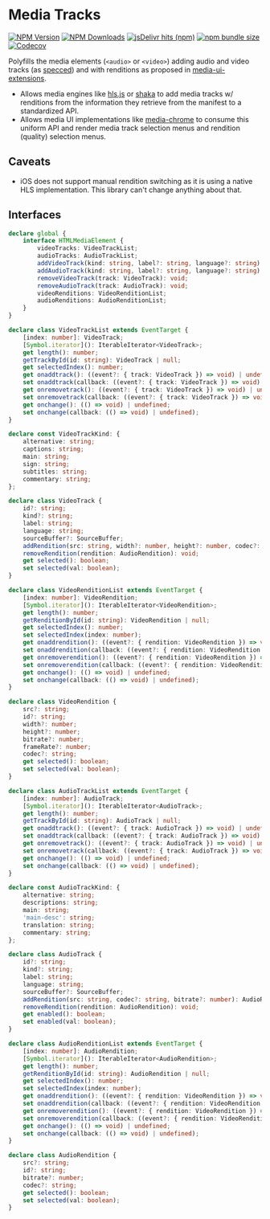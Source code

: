 # Media Tracks

[![NPM Version](https://img.shields.io/npm/v/media-tracks?style=flat-square&color=informational)](https://www.npmjs.com/package/media-tracks) 
[![NPM Downloads](https://img.shields.io/npm/dm/media-tracks?style=flat-square&color=informational&label=npm)](https://www.npmjs.com/package/media-tracks) 
[![jsDelivr hits (npm)](https://img.shields.io/jsdelivr/npm/hm/media-tracks?style=flat-square&color=%23FF5627)](https://www.jsdelivr.com/package/npm/media-tracks)
[![npm bundle size](https://img.shields.io/bundlephobia/minzip/media-tracks?style=flat-square&color=success&label=gzip)](https://bundlephobia.com/result?p=media-tracks) 
[![Codecov](https://img.shields.io/codecov/c/github/muxinc/media-tracks?style=flat-square)](https://app.codecov.io/gh/muxinc/media-tracks)


Polyfills the media elements (`<audio>` or `<video>`) adding audio and video tracks (as [specced](https://html.spec.whatwg.org/multipage/media.html#media-resources-with-multiple-media-tracks)) and with renditions as proposed in [media-ui-extensions](https://github.com/video-dev/media-ui-extensions).

- Allows media engines like [hls.js](https://github.com/video-dev/hls.js)
or [shaka](https://github.com/shaka-project/shaka-player) to add media tracks w/
renditions from the information they retrieve from the manifest to a standardized
API.
- Allows media UI implementations like [media-chrome](https://github.com/muxinc/media-chrome) to consume this uniform API and render media track selection menus
and rendition (quality) selection menus.


## Caveats

- iOS does not support manual rendition switching as it is using a native
  HLS implementation. This library can't change anything about that. 

## Interfaces

```ts
declare global {
    interface HTMLMediaElement {
        videoTracks: VideoTrackList;
        audioTracks: AudioTrackList;
        addVideoTrack(kind: string, label?: string, language?: string): VideoTrack;
        addAudioTrack(kind: string, label?: string, language?: string): AudioTrack;
        removeVideoTrack(track: VideoTrack): void;
        removeAudioTrack(track: AudioTrack): void;
        videoRenditions: VideoRenditionList;
        audioRenditions: AudioRenditionList;
    }
}

declare class VideoTrackList extends EventTarget {
    [index: number]: VideoTrack;
    [Symbol.iterator](): IterableIterator<VideoTrack>;
    get length(): number;
    getTrackById(id: string): VideoTrack | null;
    get selectedIndex(): number;
    get onaddtrack(): ((event?: { track: VideoTrack }) => void) | undefined;
    set onaddtrack(callback: ((event?: { track: VideoTrack }) => void) | undefined);
    get onremovetrack(): ((event?: { track: VideoTrack }) => void) | undefined;
    set onremovetrack(callback: ((event?: { track: VideoTrack }) => void) | undefined);
    get onchange(): (() => void) | undefined;
    set onchange(callback: (() => void) | undefined);
}

declare const VideoTrackKind: {
    alternative: string;
    captions: string;
    main: string;
    sign: string;
    subtitles: string;
    commentary: string;
};

declare class VideoTrack {
    id?: string;
    kind?: string;
    label: string;
    language: string;
    sourceBuffer?: SourceBuffer;
    addRendition(src: string, width?: number, height?: number, codec?: string, bitrate?: number, frameRate?: number): VideoRendition;
    removeRendition(rendition: AudioRendition): void;
    get selected(): boolean;
    set selected(val: boolean);
}

declare class VideoRenditionList extends EventTarget {
    [index: number]: VideoRendition;
    [Symbol.iterator](): IterableIterator<VideoRendition>;
    get length(): number;
    getRenditionById(id: string): VideoRendition | null;
    get selectedIndex(): number;
    set selectedIndex(index: number);
    get onaddrendition(): ((event?: { rendition: VideoRendition }) => void) | undefined;
    set onaddrendition(callback: ((event?: { rendition: VideoRendition }) => void) | undefined);
    get onremoverendition(): ((event?: { rendition: VideoRendition }) => void) | undefined;
    set onremoverendition(callback: ((event?: { rendition: VideoRendition }) => void) | undefined);
    get onchange(): (() => void) | undefined;
    set onchange(callback: (() => void) | undefined);
}

declare class VideoRendition {
    src?: string;
    id?: string;
    width?: number;
    height?: number;
    bitrate?: number;
    frameRate?: number;
    codec?: string;
    get selected(): boolean;
    set selected(val: boolean);
}

declare class AudioTrackList extends EventTarget {
    [index: number]: AudioTrack;
    [Symbol.iterator](): IterableIterator<AudioTrack>;
    get length(): number;
    getTrackById(id: string): AudioTrack | null;
    get onaddtrack(): ((event?: { track: AudioTrack }) => void) | undefined;
    set onaddtrack(callback: ((event?: { track: AudioTrack }) => void) | undefined);
    get onremovetrack(): ((event?: { track: AudioTrack }) => void) | undefined;
    set onremovetrack(callback: ((event?: { track: AudioTrack }) => void) | undefined);
    get onchange(): (() => void) | undefined;
    set onchange(callback: (() => void) | undefined);
}

declare const AudioTrackKind: {
    alternative: string;
    descriptions: string;
    main: string;
    'main-desc': string;
    translation: string;
    commentary: string;
};

declare class AudioTrack {
    id?: string;
    kind?: string;
    label: string;
    language: string;
    sourceBuffer?: SourceBuffer;
    addRendition(src: string, codec?: string, bitrate?: number): AudioRendition;
    removeRendition(rendition: AudioRendition): void;
    get enabled(): boolean;
    set enabled(val: boolean);
}

declare class AudioRenditionList extends EventTarget {
    [index: number]: AudioRendition;
    [Symbol.iterator](): IterableIterator<AudioRendition>;
    get length(): number;
    getRenditionById(id: string): AudioRendition | null;
    get selectedIndex(): number;
    set selectedIndex(index: number);
    get onaddrendition(): ((event?: { rendition: VideoRendition }) => void) | undefined;
    set onaddrendition(callback: ((event?: { rendition: VideoRendition }) => void) | undefined);
    get onremoverendition(): ((event?: { rendition: VideoRendition }) => void) | undefined;
    set onremoverendition(callback: ((event?: { rendition: VideoRendition }) => void) | undefined);
    get onchange(): (() => void) | undefined;
    set onchange(callback: (() => void) | undefined);
}

declare class AudioRendition {
    src?: string;
    id?: string;
    bitrate?: number;
    codec?: string;
    get selected(): boolean;
    set selected(val: boolean);
}
```
